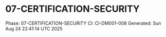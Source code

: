 # 07-CERTIFICATION-SECURITY
Phase: 07-CERTIFICATION-SECURITY
CI: CI-DM001-008
Generated: Sun Aug 24 22:41:14 UTC 2025
